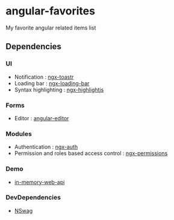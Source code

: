 # angular-favorites
My favorite angular related items list

## Dependencies

### UI

- Notification : [ngx-toastr](https://github.com/scttcper/ngx-toastr)
- Loading bar : [ngx-loading-bar](https://github.com/aitboudad/ngx-loading-bar)
- Syntax highlighting : [ngx-highlightjs](https://github.com/murhafsousli/ngx-highlightjs)

### Forms

- Editor : [angular-editor](https://github.com/kolkov/angular-editor)

### Modules

- Authentication : [ngx-auth](https://github.com/serhiisol/ngx-auth)
- Permission and roles based access control : [ngx-permissions](https://github.com/AlexKhymenko/ngx-permissions)

### Demo

- [in-memory-web-api](https://github.com/angular/in-memory-web-api)

### DevDependencies

- [NSwag](https://github.com/RSuter/NSwag)
